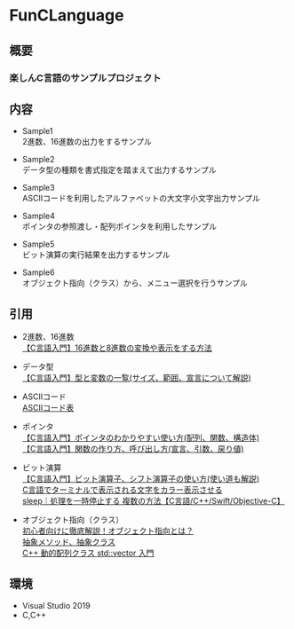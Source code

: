 # FunCLanguage  
    
## 概要  
### 楽しんC言語のサンプルプロジェクト
    
## 内容  
- Sample1  
2進数、16進数の出力をするサンプル  
  
 - Sample2  
 データ型の種類を書式指定を踏まえて出力するサンプル  
  
 - Sample3  
  ASCIIコードを利用したアルファベットの大文字小文字出力サンプル  
  
- Sample4  
 ポインタの参照渡し・配列ポインタを利用したサンプル  
  
 - Sample5  
  ビット演算の実行結果を出力するサンプル  
  
 - Sample6  
  オブジェクト指向（クラス）から、メニュー選択を行うサンプル  
    
## 引用  
- 2進数、16進数  
[【C言語入門】16進数と8進数の変換や表示をする方法](https://www.sejuku.net/blog/24066)  

- データ型  
[【C言語入門】型と変数の一覧(サイズ、範囲、宣言について解説)](https://www.sejuku.net/blog/25517)  

- ASCIIコード  
[ASCIIコード表](https://www.k-cube.co.jp/wakaba/server/ascii_code.html)  

- ポインタ  
[【C言語入門】ポインタのわかりやすい使い方(配列、関数、構造体)](https://www.sejuku.net/blog/25094)  
[【C言語入門】関数の作り方、呼び出し方(宣言、引数、戻り値)](https://www.sejuku.net/blog/24348)  

- ビット演算  
[【C言語入門】ビット演算子、シフト演算子の使い方(使い道も解説)](https://www.sejuku.net/blog/24512)  
[C言語でターミナルで表示される文字をカラー表示させる](https://www.serendip.ws/archives/4635)  
[sleep｜処理を一時停止する 複数の方法【C言語/C++/Swift/Objective-C】](https://marycore.jp/prog/objective-c/sleep-process/)  

- オブジェクト指向（クラス）  
[初心者向けに徹底解説！オブジェクト指向とは？](https://eng-entrance.com/what-oop)  
[抽象メソッド、抽象クラス](https://ufcpp.net/study/csharp/oo_abstract.html)  
[C++ 動的配列クラス std::vector 入門](http://vivi.dyndns.org/tech/cpp/vector.html)  
    
## 環境  
- Visual Studio 2019  
- C,C++  
